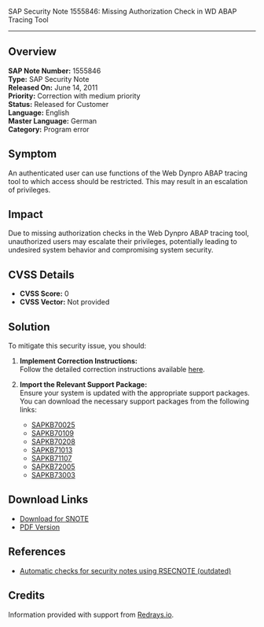 SAP Security Note 1555846: Missing Authorization Check in WD ABAP Tracing Tool

---

## Overview

**SAP Note Number:** 1555846  
**Type:** SAP Security Note  
**Released On:** June 14, 2011  
**Priority:** Correction with medium priority  
**Status:** Released for Customer  
**Language:** English  
**Master Language:** German  
**Category:** Program error

## Symptom

An authenticated user can use functions of the Web Dynpro ABAP tracing tool to which access should be restricted. This may result in an escalation of privileges.

## Impact

Due to missing authorization checks in the Web Dynpro ABAP tracing tool, unauthorized users may escalate their privileges, potentially leading to undesired system behavior and compromising system security.

## CVSS Details

- **CVSS Score:** 0  
- **CVSS Vector:** Not provided

## Solution

To mitigate this security issue, you should:

1. **Implement Correction Instructions:**  
   Follow the detailed correction instructions available [here](https://me.sap.com/corrins/0001555846/41).

2. **Import the Relevant Support Package:**  
   Ensure your system is updated with the appropriate support packages. You can download the necessary support packages from the following links:
   
   - [SAPKB70025](https://me.sap.com/supportpackage/SAPKB70025)
   - [SAPKB70109](https://me.sap.com/supportpackage/SAPKB70109)
   - [SAPKB70208](https://me.sap.com/supportpackage/SAPKB70208)
   - [SAPKB71013](https://me.sap.com/supportpackage/SAPKB71013)
   - [SAPKB71107](https://me.sap.com/supportpackage/SAPKB71107)
   - [SAPKB72005](https://me.sap.com/supportpackage/SAPKB72005)
   - [SAPKB73003](https://me.sap.com/supportpackage/SAPKB73003)

## Download Links

- [Download for SNOTE](https://notesdownloads.sap.com/note/0040000009222682017)
- [PDF Version](https://userapps.support.sap.com/sap/support/sfm/notes/print/0001555846?language=en-US&token=CA3C403D9B7E2BB9F6DF514936C95DE6)

## References

- [Automatic checks for security notes using RSECNOTE (outdated)](https://me.sap.com/notes/888889)

## Credits

Information provided with support from [Redrays.io](https://redrays.io).